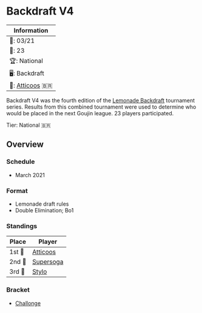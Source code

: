 # Backdraft V4

|Information|
|-|
|:calendar:: 03/21|
|:busts_in_silhouette:: 23|
|:trophy:: National|
|:desktop_computer:: Backdraft|
|:1st_place_medal:: [Atticoos](../../players/brazilian/atticoos.md) :brazil:|

Backdraft V4 was the fourth edition of the [Lemonade Backdraft](bdmain.md) tournament series. Results from this combined tournament were used to determine who would be placed in the next Goujin league.
23 players participated.

Tier: National :brazil:

## Overview

### Schedule
- March 2021

### Format
- Lemonade draft rules
- Double Elimination; Bo1

### Standings

|Place|Player|
|-|-|
|1st :1st_place_medal:| [Atticoos](../../players/brazilian/atticoos.md) |
|2nd :2nd_place_medal:| [Supersoga](../../players/brazilian/supersoga.md) |
|3rd :3rd_place_medal:| [Stylo](../../players/brazilian/stylo.md) |

### Bracket
- [Challonge](https://challonge.com/BDV4)